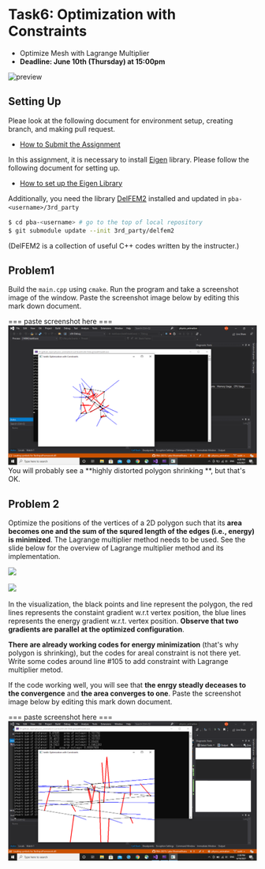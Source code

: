 # Task6: Optimization with Constraints

- Optimize Mesh with Lagrange Multiplier
- **Deadline: June 10th (Thursday) at 15:00pm**

![preview](preview.png)

## Setting Up

Pleae look at the following document for environment setup, creating branch, and making pull request.

- [How to Submit the Assignment](../doc/submit.md)

In this assignment, it is necessary to install [Eigen](https://eigen.tuxfamily.org/index.php?title=Main_Page) library. 
Please follow the following document for setting up.    

- [How to set up the Eigen Library](../doc/setup_eigen.md)  

Additionally, you need the library [DelFEM2](https://github.com/nobuyuki83/delfem2) installed and updated in `pba-<username>/3rd_party` 

```bash
$ cd pba-<username> # go to the top of local repository
$ git submodule update --init 3rd_party/delfem2
```

(DelFEM2 is a collection of useful C++ codes written by the instructer.)



## Problem1

Build the `main.cpp` using `cmake`. Run the program and take a screenshot image of the window. Paste the screenshot image below by editing this mark down document.

=== paste screenshot here ===
![](task6_problem1.png)
You will probably see a **highly distorted polygon shrinking **, but that's OK. 



## Problem 2

Optimize the positions of the vertices of a 2D polygon such that its **area becomes one and the sum of the squred length of the edges (i.e., energy) is minimized**. The Lagrange multiplier method needs to be used. See the slide below for the overview of Lagrange multiplier method and its implementation. 

![](lagrange0.png)

![](lagrange1.png)



In the visualization, the black points and line represent the polygon, the red lines represents the constaint gradient w.r.t vertex position, the blue lines represents the energy gradient w.r.t. vertex position. **Observe that two gradients are parallel at the optimized configuration**.

**There are already working codes for energy minimization** (that's why polygon is shrinking), but the codes for areal constraint is not there yet. Write some codes around line #105 to add constraint with Lagrange multiplier metod. 

If the code working well, you will see that **the enrgy steadly deceases to the convergence** and **the area converges to one**. Paste the screenshot image below by editing this mark down document.

=== paste screenshot here ===
![](task6_problem2.png)






